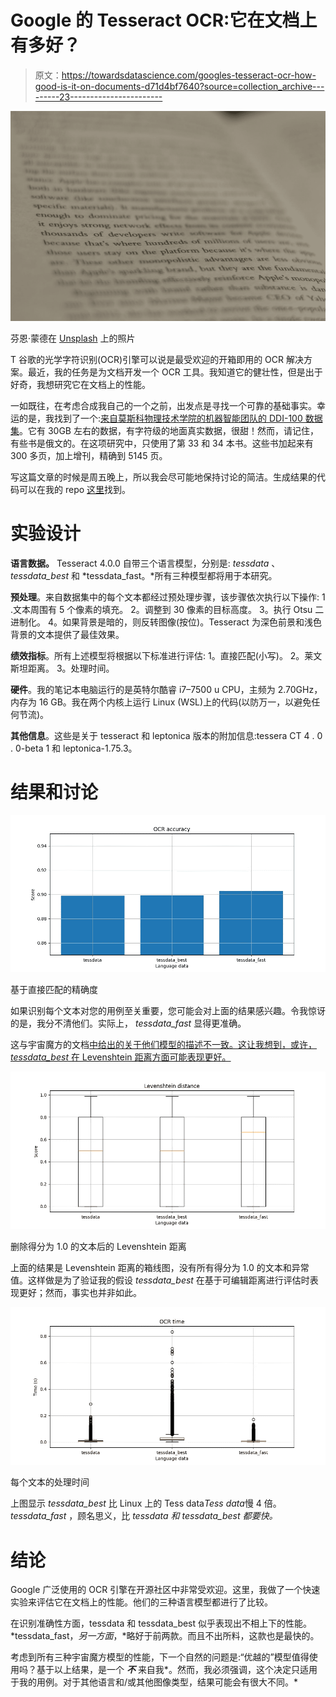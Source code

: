 # Google 的 Tesseract OCR:它在文档上有多好？

> 原文：<https://towardsdatascience.com/googles-tesseract-ocr-how-good-is-it-on-documents-d71d4bf7640?source=collection_archive---------23----------------------->

![](img/89ca000816fa31ed74a3dada400a8889.png)

芬恩·蒙德在 [Unsplash](https://unsplash.com?utm_source=medium&utm_medium=referral) 上的照片

T 谷歌的光学字符识别(OCR)引擎可以说是最受欢迎的开箱即用的 OCR 解决方案。最近，我的任务是为文档开发一个 OCR 工具。我知道它的健壮性，但是出于好奇，我想研究它在文档上的性能。

一如既往，在考虑合成我自己的一个之前，出发点是寻找一个可靠的基础事实。幸运的是，我找到了一个:[来自莫斯科物理技术学院的机器智能团队的 DDI-100 数据集](https://github.com/machine-intelligence-laboratory/DDI-100)。它有 30GB 左右的数据，有字符级的地面真实数据，很甜！然而，请记住，有些书是俄文的。在这项研究中，只使用了第 33 和 34 本书。这些书加起来有 300 多页，加上增刊，精确到 5145 页。

写这篇文章的时候是周五晚上，所以我会尽可能地保持讨论的简洁。生成结果的代码可以在我的 repo [这里](https://github.com/arvindrajan92/tessdata)找到。

# 实验设计

**语言数据。** Tesseract 4.0.0 自带三个语言模型，分别是: *tessdata* 、 *tessdata_best* 和 *tessdata_fast。*所有三种模型都将用于本研究。

**预处理**。来自数据集中的每个文本都经过预处理步骤，该步骤依次执行以下操作:
1 .文本周围有 5 个像素的填充。
2。调整到 30 像素的目标高度。
3。执行 Otsu 二进制化。
4。如果背景是暗的，则反转图像(按位)。Tesseract 为深色前景和浅色背景的文本提供了最佳效果。

**绩效指标**。所有上述模型将根据以下标准进行评估:
1。直接匹配(小写)。
2。莱文斯坦距离。
3。处理时间。

**硬件**。我的笔记本电脑运行的是英特尔酷睿 i7–7500 u CPU，主频为 2.70GHz，内存为 16 GB。我在两个内核上运行 Linux (WSL)上的代码(以防万一，以避免任何节流)。

**其他信息**。这些是关于 tesseract 和 leptonica 版本的附加信息:tessera CT 4 . 0 . 0-beta 1 和 leptonica-1.75.3。

# 结果和讨论

![](img/928f4f2f77d310247c772f62dadd3486.png)

基于直接匹配的精确度

如果识别每个文本对您的用例至关重要，您可能会对上面的结果感兴趣。令我惊讶的是，我分不清他们。实际上， *tessdata_fast* 显得更准确。

这与宇宙魔方的文档[中给出的关于他们模型的描述不一致。这让我想到，或许， *tessdata_best* 在 Levenshtein 距离方面可能表现更好。](https://github.com/tesseract-ocr/tessdoc/blob/master/Data-Files.md#data-files-for-version-400-november-29-2016)

![](img/08f907d141005312bd4a9760635080ad.png)

删除得分为 1.0 的文本后的 Levenshtein 距离

上面的结果是 Levenshtein 距离的箱线图，没有所有得分为 1.0 的文本和异常值。这样做是为了验证我的假设 *tessdata_best* 在基于可编辑距离进行评估时表现更好；然而，事实也并非如此。

![](img/b205c70117a028f04ee0abbd4c827642.png)

每个文本的处理时间

上图显示 *tessdata_best* 比 Linux 上的 Tess data*Tess data*慢 4 倍。 *tessdata_fast* ，顾名思义，比 *tessdata 和 tessdata_best 都要快。*

# 结论

Google 广泛使用的 OCR 引擎在开源社区中非常受欢迎。这里，我做了一个快速实验来评估它在文档上的性能。他们的三种语言模型都进行了比较。

在识别准确性方面，tessdata 和 tessdata_best 似乎表现出不相上下的性能。 *tessdata_fast，*另一方面*，*略好于前两款。而且不出所料，这款也是最快的。

考虑到所有三种宇宙魔方模型的性能，下一个自然的问题是:“优越的”模型值得使用吗？基于以上结果，是一个 ***不*** 来自我*。然而，我必须强调，这个决定只适用于我的用例。对于其他语言和/或其他图像类型，结果可能会有很大不同。*